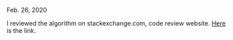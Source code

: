 Feb. 26, 2020<br>

I reviewed the algorithm on stackexchange.com, code review website. [Here](https://codereview.stackexchange.com/questions/186306/recursive-function-challenge) is the link. <br>

